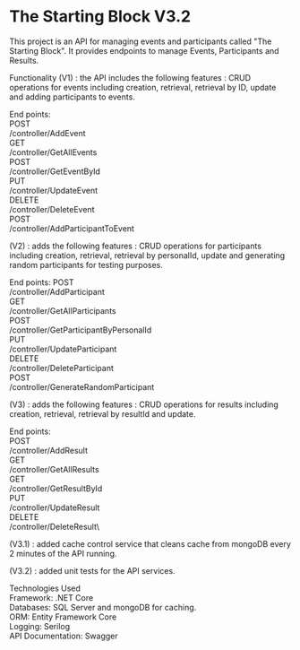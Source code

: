 # The Starting Block V3.2

This project is an API for managing events and participants called "The Starting Block". It provides endpoints to manage Events, Participants and Results.

Functionality (V1) : the API includes the following features : CRUD operations for events including creation, retrieval, retrieval by ID, update and adding participants to events.

End points:\
POST\
/controller/AddEvent\
GET\
/controller/GetAllEvents\
POST\
/controller/GetEventById\
PUT\
/controller/UpdateEvent\
DELETE\
/controller/DeleteEvent\
POST\
/controller/AddParticipantToEvent

(V2) : adds the following features : CRUD operations for participants including creation, retrieval, retrieval by personalId, update and generating random participants for testing purposes.

End points:
POST\
/controller/AddParticipant\
GET\
/controller/GetAllParticipants\
POST\
/controller/GetParticipantByPersonalId\
PUT\
/controller/UpdateParticipant\
DELETE\
/controller/DeleteParticipant\
POST\
/controller/GenerateRandomParticipant

(V3) : adds the following features : CRUD operations for results including creation, retrieval, retrieval by resultId and update.

End points:\
POST\
/controller/AddResult\
GET\
/controller/GetAllResults\
GET\
/controller/GetResultById\
PUT\
/controller/UpdateResult\
DELETE\
/controller/DeleteResult\

(V3.1) : added cache control service that cleans cache from mongoDB every 2 minutes of the API running.

(V3.2) : added unit tests for the API services.

Technologies Used\
Framework: .NET Core\
Databases: SQL Server and mongoDB for caching.\
ORM: Entity Framework Core\
Logging: Serilog\
API Documentation: Swagger
